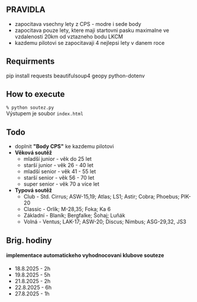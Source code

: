 ## PRAVIDLA
- zapocitava vsechny lety z CPS - modre i sede body
- zapocitava pouze lety, ktere maji startovni pasku maximalne ve vzdalenosti 20km od vztazneho bodu LKCM
- kazdemu pilotovi se zapocitavaji 4 nejlepsi lety v danem roce


## Requirments
pip install requests beautifulsoup4 geopy python-dotenv

## How to execute
```% python soutez.py```  
Výstupem je soubor ```index.html```

## Todo
- doplnit **"Body CPS"** ke kazdemu pilotovi
- **Věková soutěž**
  - mladší junior - věk do 25 let 
  - starší junior - věk 26 - 40 let
  - mladší senior - věk 41 - 55 let
  - starší senior - věk 56 - 70 let
  - super senior - věk 70 a více let
- **Typová soutěž**
  - Club - Std. Cirrus; ASW-15,19; Atlas; LS1; Astir; Cobra; Phoebus; PIK-20
  - Classic - Orlík; M-28,35; Foka; Ka 6
  - Základní - Blaník; Bergfalke; Šohaj; Luňák
  - Volná - Ventus; LAK-17; ASW-20; Discus; Nimbus; ASG-29,32, JS3

## Brig. hodiny
#### implementace automatickeho vyhodnocovani klubove souteze
- 18.8.2025 - 2h 
- 19.8.2025 - 5h 
- 21.8.2025 - 2h
- 22.8.2025 - 6h
- 27.8.2025 - 1h